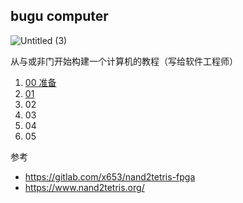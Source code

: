 ## bugu computer

![Untitled (3)](https://tva1.sinaimg.cn/large/008i3skNgy1gyomf2sm6zj30pm0be74x.jpg)

从与或非门开始构建一个计算机的教程（写给软件工程师）

1. [00 准备](00/)
2. [01](01/)
3. 02
4. 03
5. 04
6. 05

参考

- https://gitlab.com/x653/nand2tetris-fpga
- https://www.nand2tetris.org/
